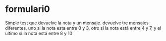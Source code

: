# formulari0
Simple test que devuelve la nota y un mensaje. 
devuelve tre mensajes diferentes, uno si la nota esta entre 0 y 3, otro si la nota está entre 4 y 7, y el ultimo si la nota está entre 8 y 10
